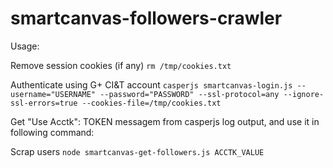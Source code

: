 # smartcanvas-followers-crawler


Usage:

Remove session cookies (if any)
`rm /tmp/cookies.txt`

Authenticate using G+ CI&T account
`casperjs smartcanvas-login.js --username="USERNAME" --password="PASSWORD" --ssl-protocol=any --ignore-ssl-errors=true --cookies-file=/tmp/cookies.txt`

Get "Use Acctk": TOKEN messagem from casperjs log output, and use it in following command:

Scrap users
`node smartcanvas-get-followers.js ACCTK_VALUE`

